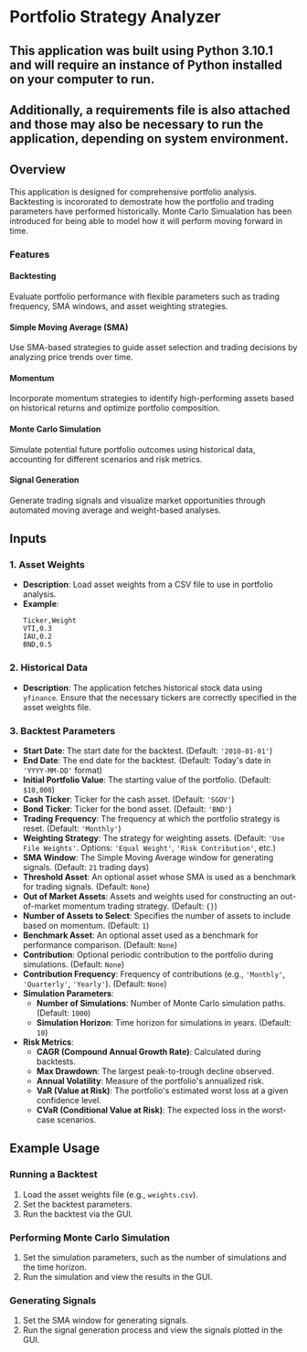 # Portfolio Strategy Analyzer

## This application was built using Python 3.10.1 and will require an instance of Python installed on your computer to run.
## Additionally, a requirements file is also attached and those may also be necessary to run the application, depending on system environment.

## Overview
This application is designed for comprehensive portfolio analysis. Backtesting is incororated to demostrate how the portfolio and trading parameters
have performed historically. Monte Carlo Simualation has been introduced for being able to model how it will perform moving forward in time. 

### Features

#### **Backtesting**  
Evaluate portfolio performance with flexible parameters such as trading frequency, SMA windows, and asset weighting strategies.

#### **Simple Moving Average (SMA)**  
Use SMA-based strategies to guide asset selection and trading decisions by analyzing price trends over time.

#### **Momentum**  
Incorporate momentum strategies to identify high-performing assets based on historical returns and optimize portfolio composition.

#### **Monte Carlo Simulation**  
Simulate potential future portfolio outcomes using historical data, accounting for different scenarios and risk metrics.

#### **Signal Generation**  
Generate trading signals and visualize market opportunities through automated moving average and weight-based analyses. 

## Inputs

### 1. **Asset Weights**
   - **Description**: Load asset weights from a CSV file to use in portfolio analysis.
   - **Example**: 
     ```
     Ticker,Weight
     VTI,0.3
     IAU,0.2
     BND,0.5
     ```

### 2. **Historical Data**
   - **Description**: The application fetches historical stock data using `yfinance`. Ensure that the necessary tickers are correctly specified in the asset weights file.

### 3. **Backtest Parameters**
- **Start Date**: The start date for the backtest. (Default: `'2010-01-01'`)
- **End Date**: The end date for the backtest. (Default: Today's date in `'YYYY-MM-DD'` format)
- **Initial Portfolio Value**: The starting value of the portfolio. (Default: `$10,000`)
- **Cash Ticker**: Ticker for the cash asset. (Default: `'SGOV'`)
- **Bond Ticker**: Ticker for the bond asset. (Default: `'BND'`)
- **Trading Frequency**: The frequency at which the portfolio strategy is reset. (Default: `'Monthly'`)
- **Weighting Strategy**: The strategy for weighting assets. (Default: `'Use File Weights'`. Options: `'Equal Weight'`, `'Risk Contribution'`, etc.)
- **SMA Window**: The Simple Moving Average window for generating signals. (Default: `21` trading days)
- **Threshold Asset**: An optional asset whose SMA is used as a benchmark for trading signals. (Default: `None`)
- **Out of Market Assets**: Assets and weights used for constructing an out-of-market momentum trading strategy. (Default: `{}`)
- **Number of Assets to Select**: Specifies the number of assets to include based on momentum. (Default: `1`)
- **Benchmark Asset**: An optional asset used as a benchmark for performance comparison. (Default: `None`)
- **Contribution**: Optional periodic contribution to the portfolio during simulations. (Default: `None`)
- **Contribution Frequency**: Frequency of contributions (e.g., `'Monthly'`, `'Quarterly'`, `'Yearly'`). (Default: `None`)
- **Simulation Parameters**:
  - **Number of Simulations**: Number of Monte Carlo simulation paths. (Default: `1000`)
  - **Simulation Horizon**: Time horizon for simulations in years. (Default: `10`)
- **Risk Metrics**:
  - **CAGR (Compound Annual Growth Rate)**: Calculated during backtests.
  - **Max Drawdown**: The largest peak-to-trough decline observed.
  - **Annual Volatility**: Measure of the portfolio's annualized risk.
  - **VaR (Value at Risk)**: The portfolio's estimated worst loss at a given confidence level.
  - **CVaR (Conditional Value at Risk)**: The expected loss in the worst-case scenarios.

## Example Usage

### Running a Backtest

1. Load the asset weights file (e.g., `weights.csv`).
2. Set the backtest parameters.
3. Run the backtest via the GUI.

### Performing Monte Carlo Simulation

1. Set the simulation parameters, such as the number of simulations and the time horizon.
2. Run the simulation and view the results in the GUI.

### Generating Signals

1. Set the SMA window for generating signals.
2. Run the signal generation process and view the signals plotted in the GUI.
